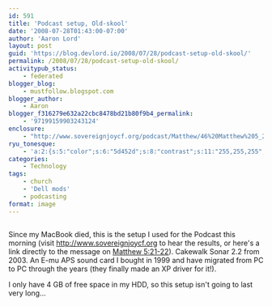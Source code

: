 ```yaml
---
id: 591
title: 'Podcast setup, Old-skool'
date: '2008-07-28T01:43:00-07:00'
author: 'Aaron Lord'
layout: post
guid: 'https://blog.devlord.io/2008/07/28/podcast-setup-old-skool/'
permalink: /2008/07/28/podcast-setup-old-skool/
activitypub_status:
    - federated
blogger_blog:
    - mustfollow.blogspot.com
blogger_author:
    - Aaron
blogger_f316279e632a22cbc8478bd21b80f9b4_permalink:
    - '97199159903243124'
enclosure:
    - "http://www.sovereignjoycf.org/podcast/Matthew/46%20Matthew%205_21-22.mp3\n1635\naudio/mpeg\n"
ryu_tonesque:
    - 'a:2:{s:5:"color";s:6:"5d452d";s:8:"contrast";s:11:"255,255,255";}'
categories:
    - Technology
tags:
    - church
    - 'Dell mods'
    - podcasting
format: image
---
```


<p class="mobile-photo"><a href="http://bp0.blogger.com/_OZWxOfjIgdA/SI0kgF7Fm4I/AAAAAAAAAD4/dmjRpTXnoiE/s1600-h/photo-772358.jpg"><img src="http://bp0.blogger.com/_OZWxOfjIgdA/SI0kgF7Fm4I/AAAAAAAAAD4/dmjRpTXnoiE/s320/photo-772358.jpg" alt="" border="0" /></a></p>
Since my MacBook died, this is the setup I used for the Podcast this morning (visit <a href="http://www.sovereignjoycf.org/">http://www.sovereignjoycf.org</a> to hear the results, or here's a link directly to the message on <a href="http://www.sovereignjoycf.org/podcast/Matthew/46%20Matthew%205_21-22.mp3">Matthew 5:21-22</a>). Cakewalk Sonar 2.2 from 2003. An E-mu APS sound card I bought in 1999 and have migrated from PC to PC through the years (they finally made an XP driver for it!).

I only have 4 GB of free space in my HDD, so this setup isn't going to last very long...
